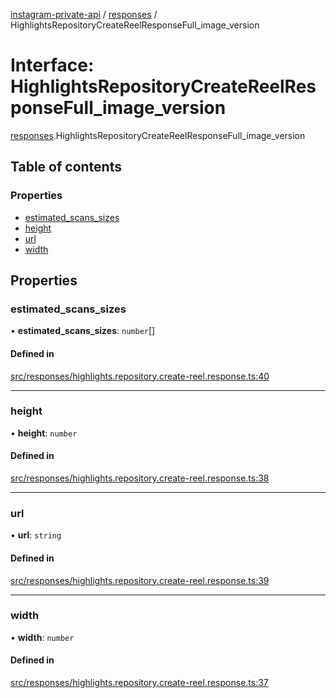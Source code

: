 [instagram-private-api](../../README.md) / [responses](../../modules/responses.md) / HighlightsRepositoryCreateReelResponseFull_image_version

# Interface: HighlightsRepositoryCreateReelResponseFull\_image\_version

[responses](../../modules/responses.md).HighlightsRepositoryCreateReelResponseFull_image_version

## Table of contents

### Properties

- [estimated\_scans\_sizes](HighlightsRepositoryCreateReelResponseFull_image_version.md#estimated_scans_sizes)
- [height](HighlightsRepositoryCreateReelResponseFull_image_version.md#height)
- [url](HighlightsRepositoryCreateReelResponseFull_image_version.md#url)
- [width](HighlightsRepositoryCreateReelResponseFull_image_version.md#width)

## Properties

### estimated\_scans\_sizes

• **estimated\_scans\_sizes**: `number`[]

#### Defined in

[src/responses/highlights.repository.create-reel.response.ts:40](https://github.com/Nerixyz/instagram-private-api/blob/b3351b9/src/responses/highlights.repository.create-reel.response.ts#L40)

___

### height

• **height**: `number`

#### Defined in

[src/responses/highlights.repository.create-reel.response.ts:38](https://github.com/Nerixyz/instagram-private-api/blob/b3351b9/src/responses/highlights.repository.create-reel.response.ts#L38)

___

### url

• **url**: `string`

#### Defined in

[src/responses/highlights.repository.create-reel.response.ts:39](https://github.com/Nerixyz/instagram-private-api/blob/b3351b9/src/responses/highlights.repository.create-reel.response.ts#L39)

___

### width

• **width**: `number`

#### Defined in

[src/responses/highlights.repository.create-reel.response.ts:37](https://github.com/Nerixyz/instagram-private-api/blob/b3351b9/src/responses/highlights.repository.create-reel.response.ts#L37)
